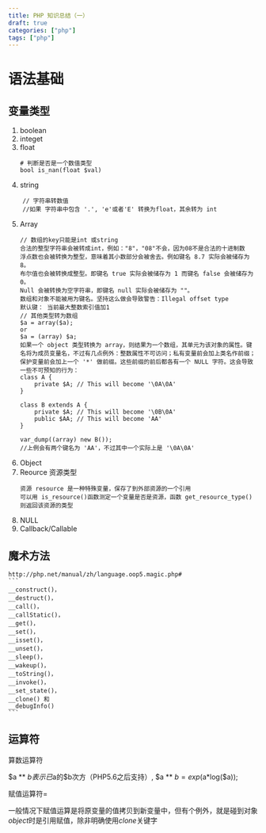 ```yaml
---
title: PHP 知识总结（一）
draft: true
categories: ["php"]
tags: ["php"]
---
```

# 语法基础
## 变量类型
1. boolean
2. integet
3. float
    ```
    # 判断是否是一个数值类型
    bool is_nan(float $val)
    ```
4. string
```
    // 字符串转数值
    //如果 字符串中包含 '.', 'e'或者'E' 转换为float，其余转为 int
```
5. Array
    ```
    // 数组的key只能是int 或string
    合法的整型字符串会被转成int，例如："8"，"08"不会，因为08不是合法的十进制数
    浮点数也会被转换为整型，意味着其小数部分会被舍去。例如键名 8.7 实际会被储存为 8。
    布尔值也会被转换成整型。即键名 true 实际会被储存为 1 而键名 false 会被储存为 0。
    Null 会被转换为空字符串，即键名 null 实际会被储存为 ""。
    数组和对象不能被用为键名。坚持这么做会导致警告：Illegal offset type
    默认键： 当前最大整数索引值加1
    // 其他类型转为数组
    $a = array($a);
    or
    $a = (array) $a;
    如果一个 object 类型转换为 array，则结果为一个数组，其单元为该对象的属性。键名将为成员变量名，不过有几点例外：整数属性不可访问；私有变量前会加上类名作前缀；保护变量前会加上一个 '*' 做前缀。这些前缀的前后都各有一个 NULL 字符。这会导致一些不可预知的行为：
    class A {
        private $A; // This will become '\0A\0A'
    }

    class B extends A {
        private $A; // This will become '\0B\0A'
        public $AA; // This will become 'AA'
    }

    var_dump((array) new B());
    //上例会有两个键名为 'AA'，不过其中一个实际上是 '\0A\0A'
    ```
6. Object
7. Reource 资源类型
    ```
    资源 resource 是一种特殊变量，保存了到外部资源的一个引用
    可以用 is_resource()函数测定一个变量是否是资源，函数 get_resource_type()则返回该资源的类型
    ```
8. NULL
9. Callback/Callable
## 魔术方法
    http://php.net/manual/zh/language.oop5.magic.php#
    ```
    __construct()，
    __destruct()， 
    __call()， 
    __callStatic()， 
    __get()， 
    __set()， 
    __isset()， 
    __unset()， 
    __sleep()， 
    __wakeup()， 
    __toString()， 
    __invoke()， 
    __set_state()， 
    __clone() 和 
    __debugInfo() 
    ```

## 运算符
算数运算符

$a ** $b 表示已$a的$b次方（PHP5.6之后支持）, $a ** $b = exp($a*log($a));

赋值运算符=

一般情况下赋值运算是将原变量的值拷贝到新变量中，但有个例外，就是碰到对象*object*时是引用赋值，除非明确使用*clone*关键字